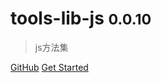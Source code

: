 # tools-lib-js <small>0.0.10</small>

> js方法集

[GitHub](https://github.com/verybigorange/tools-lib-js)
[Get Started](/other/_about.md)

<!-- 背景色 -->

<!-- ![color](#f0f0f0) -->
